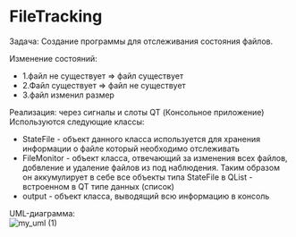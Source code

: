 # FileTracking

Задача: Создание программы для отслеживания состояния файлов.

Изменение состояний:
  - 1.файл не существует => файл существует
  - 2.Файл существует => файл не существует
  - 3.файл изменил размер
  
Реализация: через сигналы и слоты QT (Консольное приложение)
Используются следующие классы:
 - StateFile - объект данного класса используется для хранения информации о файле который необходимо отслеживать
 - FileMonitor - объект класса, отвечающий за изменения всех файлов, добвление и удаление файлов из под наблюдения. Таким образом он аккумулирует в себе все объекты типа StateFile в QList - встроенном в QT типе данных (список)
 - output - объект класса, выводящий всю информацию в консоль</br>

UML-диаграмма:</br>
![my_uml (1)](https://user-images.githubusercontent.com/46199091/234563255-1d65b9d2-65f7-4a9e-af73-09b7ae676928.png)

